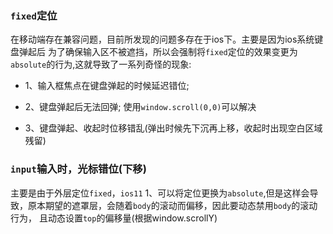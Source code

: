 ### `fixed`定位
在移动端存在兼容问题，目前所发现的问题多存在于ios下。主要是因为ios系统键盘弹起后
为了确保输入区不被遮挡，所以会强制将`fixed`定位的效果变更为`absolute`的行为,这就导致了一系列奇怪的现象:
- 1、输入框焦点在键盘弹起的时候延迟错位;
    
- 2、键盘弹起后无法回弹;
    使用`window.scroll(0,0)`可以解决
- 3、键盘弹起、收起时位移错乱(弹出时候先下沉再上移，收起时出现空白区域残留)

### `input`输入时，光标错位(下移)
主要是由于外层定位`fixed`，`ios11`
1、可以将定位更换为`absolute`,但是这样会导致，原本期望的遮罩层，会随着`body`的滚动而偏移，因此要动态禁用`body`的滚动行为，
且动态设置`top`的偏移量(根据window.scrollY)